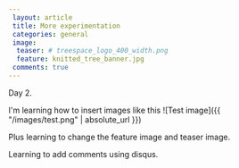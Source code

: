 ```yaml
---		
 layout: article
 title: More experimentation
 categories: general 
 image:
  teaser: # treespace_logo_400_width.png
  feature: knitted_tree_banner.jpg
 comments: true
---		
```


Day 2.

I'm learning how to insert images like this ![Test image]({{ "/images/test.png" | absolute_url }}) 

Plus learning to change the feature image and teaser image.

Learning to add comments using disqus.
